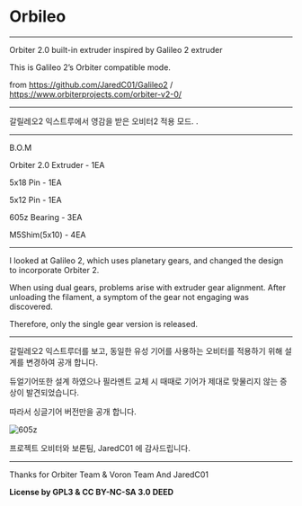 # Orbileo
--------
Orbiter 2.0 built-in extruder inspired by Galileo 2 extruder

This is Galileo 2’s Orbiter compatible mode.

from https://github.com/JaredC01/Galileo2    /   https://www.orbiterprojects.com/orbiter-v2-0/

--------
갈릴레오2 익스트루에서 영감을 받은 오비터2 적용 모드.
.


--------
B.O.M

Orbiter 2.0 Extruder - 1EA

5x18 Pin - 1EA

5x12 Pin - 1EA

605z Bearing - 3EA

M5Shim(5x10) - 4EA



--------

I looked at Galileo 2, which uses planetary gears, and changed the design to incorporate Orbiter 2.

When using dual gears, problems arise with extruder gear alignment.
After unloading the filament, a symptom of the gear not engaging was discovered.

Therefore, only the single gear version is released.

--------

갈릴레오2 익스트루더를 보고, 동일한 유성 기어를 사용하는 오비터를 적용하기 위해 설계를 변경하여 공개 합니다.

듀얼기어또한 설계 하였으나 필라멘트 교체 시 때때로 기어가 제대로 맞물리지 않는 증상이 발견되었습니다.

따라서 싱글기어 버전만을 공개 합니다.


![605z](https://github.com/hotnLab/Orbileo/assets/148230653/4995f394-3c4a-4b91-ae4e-b682702bd59d)


프로젝트 오비터와 보론팀, JaredC01 에 감사드립니다.


--------

Thanks for Orbiter Team & Voron Team And JaredC01


**License by GPL3 & CC BY-NC-SA 3.0 DEED**
